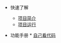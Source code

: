 <!--
 * @Author: JiangSheng 87789771@qq.com
 * @Date: 2024-05-21 10:56:06
 * @LastEditors: JiangSheng 87789771@qq.com
 * @LastEditTime: 2024-05-21 14:19:57
 * @FilePath: \docs\_sidebar.md
 * @Description: 
 * 
-->
* 快速了解
    * [项目简介](kslj/xmjj.md)
    * [项目运行](kslj/xmyx.md)

* 功能手册
       * [自己看代码](hdsc/zjkdm.md)
   <!-- * [分页实现](hdsc/fysx.md)
   * [导入导出](hdsc/drdc.md)
   * [上传文件](hdsc/scwj.md)
   * [权限注解](hdsc/qxzj.md)
   * [异常处理](hdsc/yccl.md)
   * [参数校验](hdsc/csjy.md)
   * [用户信息](hdsc/yhxx.md)
   * [系统日志](hdsc/xtrz.md)
   * [数据权限](hdsc/sjqx.md)
   * [定时任务](hdsc/dsrw.md)
   * [系统接口](hdsc/xtjk.md)
   * [防止连续提交](hdsc/lxtj.md)
   * [重中之重](hdsc/zzzz.md) -->



  